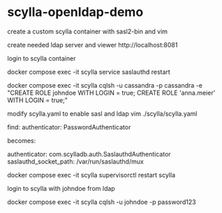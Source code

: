 # scylla-openldap-demo

create a custom scylla container with sasl2-bin and vim 

create needed ldap server and viewer
http://localhost:8081

login to scylla container 

docker compose exec -it scylla service saslauthd restart

docker compose exec -it scylla cqlsh -u cassandra -p cassandra -e "CREATE ROLE johndoe WITH LOGIN = true; CREATE ROLE 'anna.meier' WITH LOGIN = true;"

modify scylla.yaml to enable sasl and ldap 
vim ./scylla/scylla.yaml

find:
authenticator: PasswordAuthenticator

becomes:

authenticator: com.scylladb.auth.SaslauthdAuthenticator
saslauthd_socket_path: /var/run/saslauthd/mux

docker compose exec -it scylla supervisorctl restart scylla

login to scylla with johndoe from ldap

docker compose exec -it scylla cqlsh -u johndoe -p password123
